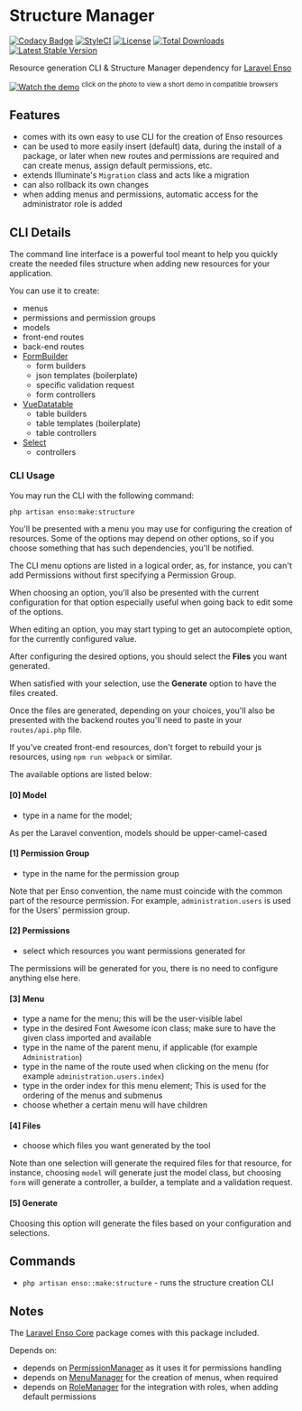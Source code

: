 # Structure Manager
[![Codacy Badge](https://api.codacy.com/project/badge/Grade/e4d11f692afc45769893a5299069e643)](https://www.codacy.com/app/laravel-enso/StructureManager?utm_source=github.com&amp;utm_medium=referral&amp;utm_content=laravel-enso/StructureManager&amp;utm_campaign=Badge_Grade)
[![StyleCI](https://styleci.io/repos/95235866/shield?branch=master)](https://styleci.io/repos/95235866)
[![License](https://poser.pugx.org/laravel-enso/structuremanager/license)](https://packagist.org/packages/laravel-enso/structuremanager)
[![Total Downloads](https://poser.pugx.org/laravel-enso/structuremanager/downloads)](https://packagist.org/packages/laravel-enso/structuremanager)
[![Latest Stable Version](https://poser.pugx.org/laravel-enso/structuremanager/version)](https://packagist.org/packages/laravel-enso/structuremanager)

Resource generation CLI & Structure Manager dependency for [Laravel Enso](https://github.com/laravel-enso/Enso)

[![Watch the demo](https://laravel-enso.github.io/structuremanager/screenshots/bulma_001_thumb.png)](https://laravel-enso.github.io/structuremanager/videos/bulma_demo01.mp4)
<sup>click on the photo to view a short demo in compatible browsers</sup>

## Features
- comes with its own easy to use CLI for the creation of Enso resources
- can be used to more easily insert (default) data, during the install of a package, or later when new routes and permissions are required and can create menus, assign default permissions, etc.
- extends Illuminate's `Migration` class and acts like a migration
- can also rollback its own changes
- when adding menus and permissions, automatic access for the administrator role is added

    
## CLI Details
The command line interface is a powerful tool meant to help you quickly create the needed files structure
when adding new resources for your application.

You can use it to create:
* menus
* permissions and permission groups
* models
* front-end routes
* back-end routes
* [FormBuilder](https://github.com/laravel-enso/FormBuilder)
    * form builders
    * json templates (boilerplate)
    * specific validation request
    * form controllers
* [VueDatatable](https://github.com/laravel-enso/VueDatatable) 
    * table builders
    * table templates (boilerplate)
    * table controllers
* [Select](https://github.com/laravel-enso/Select)
    * controllers

### CLI Usage
You may run the CLI with the following command:
```bash
php artisan enso:make:structure
```

You'll be presented with a menu you may use for configuring the creation of resources.
Some of the options may depend on other options, so if you choose something that has such
dependencies, you'll be notified.

The CLI menu options are listed in a logical order, as, for instance, 
you can't add Permissions without first specifying a Permission Group. 

When choosing an option, you'll also be presented with the current configuration for that option
especially useful when going back to edit some of the options.

When editing an option, you may start typing to get an autocomplete option, 
for the currently configured value.

After configuring the desired options, you should select the **Files** you want generated.

When satisfied with your selection, use the **Generate** option to have the files created.

Once the files are generated, depending on your choices, 
you'll also be presented with the backend routes you'll need to paste in your `routes/api.php` file.

If you've created front-end resources, don't forget to rebuild your js resources, 
using `npm run webpack` or similar.

The available options are listed below:

#### [0] Model
- type in a name for the model;

As per the Laravel convention, models should be upper-camel-cased

#### [1] Permission Group
- type in the name for the permission group

Note that per Enso convention, the name must coincide with the common part of the resource permission. 
For example, `administration.users` is used for the Users' permission group. 

#### [2] Permissions
- select which resources you want permissions generated for

The permissions will be generated for you, there is no need to configure anything else here.

#### [3] Menu
- type a name for the menu; this will be the user-visible label
- type in the desired Font Awesome icon class; make sure to have the given class imported and available  
- type in the name of the parent menu, if applicable (for example `Administration`)
- type in the name of the route used when clicking on the menu (for example `administration.users.index`)
- type in the order index for this menu element; This is used for the ordering of the menus and submenus 
- choose whether a certain menu will have children

#### [4] Files
- choose which files you want generated by the tool

Note than one selection will generate the required files for that resource, 
for instance, choosing `model` will generate just the model class, but choosing `form`
 will generate a controller, a builder, a template and a validation request.

#### [5] Generate
Choosing this option will generate the files based on your configuration and selections.

## Commands
- `php artisan enso::make:structure` - runs the structure creation CLI 

## Notes

The [Laravel Enso Core](https://github.com/laravel-enso/Core) package comes with this package included.

Depends on:
- depends on [PermissionManager](https://github.com/laravel-enso/PermissionManager) as it uses it for permissions handling
- depends on [MenuManager](https://github.com/laravel-enso/MenuManager) for the creation of menus, when required
- depends on [RoleManager](https://github.com/laravel-enso/RoleManager) for the integration with roles, when adding default permissions